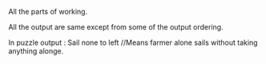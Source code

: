 

All the parts of working.

All the output are same except from some of the output ordering.

In puzzle output :
Sail none to left //Means farmer alone sails without 
                   taking anything alonge.
                   

